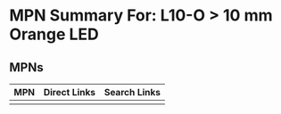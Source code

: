 



# MPN Summary For: L10-O > 10 mm Orange LED

## MPNs
  

|MPN|Direct Links|Search Links|
| :--- | :--- | :--- |
||||
